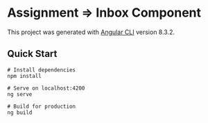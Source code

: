 # Assignment => Inbox Component
This project was generated with [Angular CLI](https://github.com/angular/angular-cli) version 8.3.2.

## Quick Start
```
# Install dependencies
npm install

# Serve on localhost:4200
ng serve

# Build for production
ng build
```
